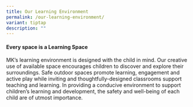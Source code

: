 ```yaml
---
title: Our Learning Environment
permalink: /our-learning-environment/
variant: tiptap
description: ""
---
```

<h4><strong>Every space is a Learning Space</strong></h4>
<p>MK’s learning environment is designed with the child in mind. Our creative
use of available space encourages children to discover and explore their
surroundings. Safe outdoor spaces promote learning, engagement and active
play while inviting and thoughtfully-designed classrooms support teaching
and learning. In providing a conducive environment to support children’s
learning and development, the safety and well-being of each child are of
utmost importance.&nbsp;</p>
<p></p>
<p></p>
<p></p>